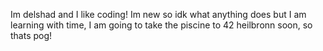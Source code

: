 Im delshad and I like coding! Im new so idk what anything does but I am learning with time, I am going to take the piscine to 42 heilbronn soon, so thats pog! 
